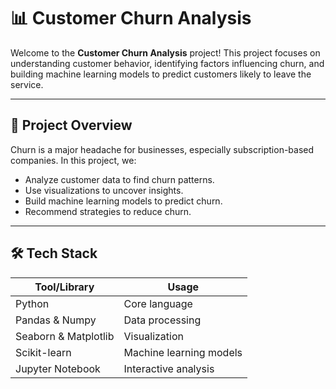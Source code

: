 # 📊 Customer Churn Analysis

Welcome to the **Customer Churn Analysis** project! This project focuses on understanding customer behavior, identifying factors influencing churn, and building machine learning models to predict customers likely to leave the service.

---

## 🚀 Project Overview

Churn is a major headache for businesses, especially subscription-based companies. In this project, we:

- Analyze customer data to find churn patterns.
- Use visualizations to uncover insights.
- Build machine learning models to predict churn.
- Recommend strategies to reduce churn.

---

## 🛠️ Tech Stack

| Tool/Library      | Usage |
|------------------|---------|
| Python           | Core language |
| Pandas & Numpy   | Data processing |
| Seaborn & Matplotlib | Visualization |
| Scikit-learn     | Machine learning models |
| Jupyter Notebook | Interactive analysis |

